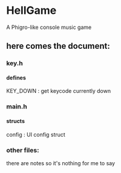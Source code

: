 # HellGame
A Phigro-like console music game

## here comes the document:

### key.h
#### defines
KEY_DOWN : get keycode currently down

### main.h
#### structs
config : UI config struct

### other files:
there are notes so it's nothing for me to say
